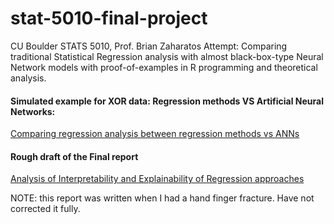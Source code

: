 # stat-5010-final-project
CU Boulder STATS 5010, Prof. Brian Zaharatos
Attempt: Comparing traditional Statistical Regression analysis with almost black-box-type Neural Network models with proof-of-examples in R programming and theoretical analysis. 

#### Simulated example for XOR data: Regression methods VS Artificial Neural Networks:

<a href="https://htmlpreview.github.io/?https://github.com/sushmaakoju/stat-5010-final-project/blob/main/regression_simulated_data.html">Comparing regression analysis between regression methods vs ANNs</a>

#### Rough draft of the Final report
<a href="https://github.com/sushmaakoju/stat-5010-final-project/blob/main/sushma-akoju-Interpretability_explainability.pdf">Analysis of Interpretability and Explainability of Regression
approaches</a>

NOTE: this report was written when I had a hand finger fracture. Have not corrected it fully.
